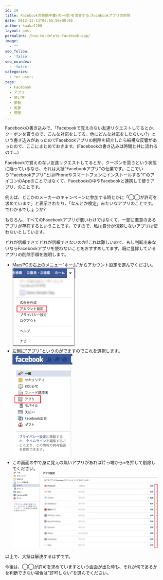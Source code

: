 ```yaml
---
id: 19
title: Facebookの挙動不審(の一部)を改善する:Facebookアプリの削除
date: 2012-12-13T06:55:56+09:00
author: kwaka1208
layout: post
permalink: /how-to-delete-facebook-app/
image:
  - ""
seo_follow:
  - 'false'
seo_noindex:
  - 'false'
categories:
  - for users
tags:
  - Facebook
  - アプリ
  - 使い方
  - 挙動
  - 改善
  - 整理
---
```

Facebookの書き込みで、「Facebookで覚えのない友達リクエストしてるとか、クーポンを貰うので、こんな対応をしてる。他にどんな対応をしたらいい?」という書き込みがあったのでFacebookアプリの削除を紹介したら結構な反響があったので、ここにまとめておきます。(Facebookの書き込みは時間と共に流れるので...)

Facebookで覚えのない友達リクエストしてるとか、クーポンを貰うという状態に陥っているなら、それは大抵"Facebookアプリ"の仕業です。ここでいう"Facebookアプリ"とはiPhoneやスマートフォンにインストールする"f"のアイコンのAppのことではなくて、Facebookの中やFacebookと連携して使うアプリ、のことです。

例えば、どこかのメーカーのキャンペーンに参加する時とかに「◯◯が許可を求めています」と表示されたり、「なんとか検定」みたいなアプリのことです。でわかるでしょうか?

もちろん、すべてのFacebookアプリが悪いわけではなくて、一部に悪意のあるアプリが存在するということです。ですので、私は自分が信頼しないアプリは使わないとしています。

どれが信頼できてどれが信頼できないのか?これは難しいので、もし判断出来ないならFacebookアプリを使わないことをおすすめしてます。既に登録しているアプリの削除手順を説明します。

- Mac/PCの右上のメニュー"ホーム"からアカウント設定を選んでください。  
![アカウント設定](/assets/images/2012/12/s1.png)
- 左側に"アプリ"というのがでますのでこれを選択します。  
![アプリ](/assets/images/2012/12/s2.png)
- この画面の中で身に覚えの無いアプリがあれば片っ端から×を押して削除してください。  
![アプリ一覧](/assets/images/2012/12/s3.png)

以上で、大抵は解決するはずです。

今後は、◯◯が許可を求めていますという画面が出た時も、それが何であるかを判断できない場合は"許可しない"を選んでください。